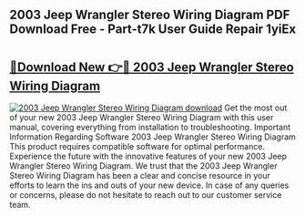 ## 2003 Jeep Wrangler Stereo Wiring Diagram PDF Download Free - Part-t7k User Guide Repair 1yiEx

# <h2><a href="http://dfided.blite.top/?on=2003+Jeep+Wrangler+Stereo+Wiring+Diagram">🔗Download New 👉🔴 2003 Jeep Wrangler Stereo Wiring Diagram</a></h2>

[![2003 Jeep Wrangler Stereo Wiring Diagram download](https://i.imgur.com/lujVjoI.png)](http://dfided.blite.top/?on=2003+Jeep+Wrangler+Stereo+Wiring+Diagram)
Get the most out of your new 2003 Jeep Wrangler Stereo Wiring Diagram with this user manual, covering everything from installation to troubleshooting. Important Information Regarding Software 2003 Jeep Wrangler Stereo Wiring Diagram This product requires compatible software for optimal performance. Experience the future with the innovative features of your new 2003 Jeep Wrangler Stereo Wiring Diagram. We trust that the 2003 Jeep Wrangler Stereo Wiring Diagram has been a clear and concise resource in your efforts to learn the ins and outs of your new device. In case of any queries or concerns, please do not hesitate to reach out to our customer service team.
